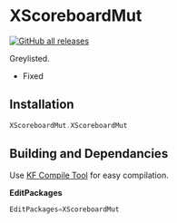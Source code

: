 # XScoreboardMut

[![GitHub all releases](https://img.shields.io/github/downloads/XpecV52/XScoreboardMut/total)](https://github.com/XpecV52/XScoreboardMut/releases)

Greylisted.

* Fixed

## Installation

```cpp
XScoreboardMut.XScoreboardMut
```

## Building and Dependancies

Use [KF Compile Tool](https://github.com/InsultingPros/KFCompileTool) for easy compilation.

**EditPackages**

```cpp
EditPackages=XScoreboardMut
```
